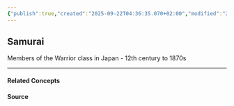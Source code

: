 ```yaml
---
{"publish":true,"created":"2025-09-22T04:36:35.070+02:00","modified":"2025-03-24T23:20:53.528+01:00","cssclasses":""}
---
```


## Samurai

Members of the Warrior class in Japan - 12th century to 1870s

---
#### Related Concepts

#### Source

